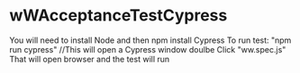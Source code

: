 # wWAcceptanceTestCypress
You will need to install Node and then npm install Cypress
To run test: "npm run cypress" //This will open a Cypress window
doulbe Click "ww.spec.js"
That will open browser and the test will run

